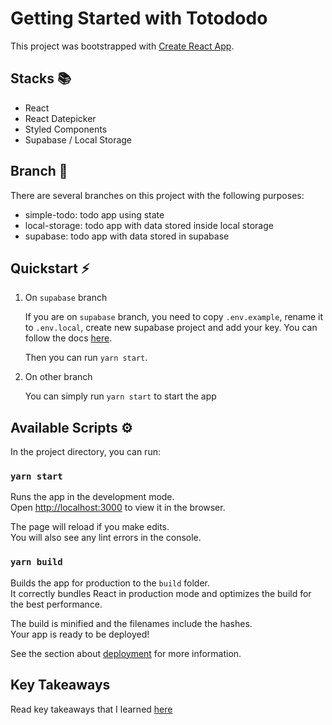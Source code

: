 # Getting Started with Totododo

This project was bootstrapped with [Create React App](https://github.com/facebook/create-react-app).

## Stacks 📚

- React
- React Datepicker
- Styled Components
- Supabase / Local Storage

## Branch 🌳

There are several branches on this project with the following purposes:

- simple-todo: todo app using state
- local-storage: todo app with data stored inside local storage
- supabase: todo app with data stored in supabase

## Quickstart ⚡️

1. On `supabase` branch

   If you are on `supabase` branch, you need to copy `.env.example`, rename it to `.env.local`, create new supabase project and add your key. You can follow the docs [here](https://supabase.io/docs/guides/with-react).

   Then you can run `yarn start`.

1. On other branch

   You can simply run `yarn start` to start the app

## Available Scripts ⚙️

In the project directory, you can run:

### `yarn start`

Runs the app in the development mode.\
Open [http://localhost:3000](http://localhost:3000) to view it in the browser.

The page will reload if you make edits.\
You will also see any lint errors in the console.

### `yarn build`

Builds the app for production to the `build` folder.\
It correctly bundles React in production mode and optimizes the build for the best performance.

The build is minified and the filenames include the hashes.\
Your app is ready to be deployed!

See the section about [deployment](https://facebook.github.io/create-react-app/docs/deployment) for more information.

## Key Takeaways

Read key takeaways that I learned [here](../TAKEAWAYS.md)
